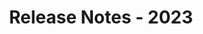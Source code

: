 ﻿---
title: Release Notes - 2023
second_title: Aspose.Words for Java
articleTitle: Release Notes - 2023
linktitle: Release Notes - 2023
description: "Aspose.Words for Java Release Notes - 2023 – learn about the latest updates and fixes."
type: docs
weight: 7
url: /java/release-notes-2023/
---


